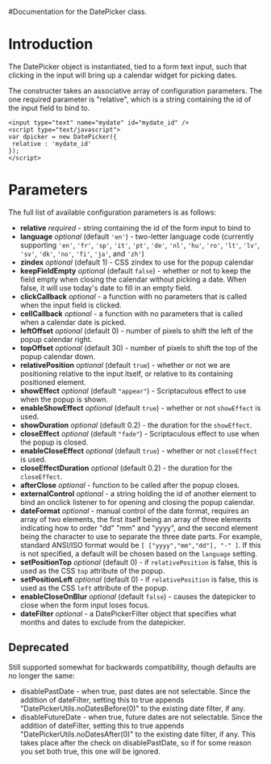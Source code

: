 #Documentation for the DatePicker class.

# Introduction #

The DatePicker object is instantiated, tied to a form text input, such that clicking in the input will bring up a calendar widget for picking dates.

The constructer takes an associative array of configuration parameters.  The one required parameter is "relative", which is a string containing the id of the input field to bind to.
```
<input type="text" name="mydate" id="mydate_id" />
<script type="text/javascript">
var dpicker = new DatePicker({
 relative : 'mydate_id'
});
</script>
```

# Parameters #

The full list of available configuration parameters is as follows:
  * **relative** _required_ - string containing the id of the form input to bind to
  * **language** _optional_ (default `'en'`) - two-letter language code (currently supporting `'en'`, `'fr'`, `'sp'`, `'it'`, `'pt'`, `'de'`, `'nl'`, `'hu'`, `'ro'`, `'lt'`, `'lv'`, `'sv'`, `'dk'`, `'no'`, `'fi'`, `'ja'`, and `'zh'`)
  * **zindex** _optional_ (default 1) - CSS zindex to use for the popup calendar
  * **keepFieldEmpty** _optional_ (default `false`) - whether or not to keep the field empty when closing the calendar without picking a date.  When false, it will use today's date to fill in an empty field.
  * **clickCallback** _optional_ - a function with no parameters that is called when the input field is clicked.
  * **cellCallback** _optional_ - a function with no parameters that is called when a calendar date is picked.
  * **leftOffset** _optional_ (default 0) - number of pixels to shift the left of the popup calendar right.
  * **topOffset** _optional_ (default 30) - number of pixels to shift the top of the popup calendar down.
  * **relativePosition** _optional_ (default `true`) - whether or not we are positioning relative to the input itself, or relative to its containing positioned element.
  * **showEffect** _optional_ (default `"appear"`) - Scriptaculous effect to use when the popup is shown.
  * **enableShowEffect** _optional_ (default `true`) - whether or not `showEffect` is used.
  * **showDuration** _optional_ (default 0.2) - the duration for the `showEffect`.
  * **closeEffect** _optional_ (default `"fade"`) - Scriptaculous effect to use when the popup is closed.
  * **enableCloseEffect** _optional_ (default `true`) - whether or not `closeEffect` is used.
  * **closeEffectDuration** _optional_ (default 0.2) - the duration for the `closeEffect`.
  * **afterClose** _optional_ - function to be called after the popup closes.
  * **externalControl** _optional_ - a string holding the id of another element to bind an onclick listener to for opening and closing the popup calendar.
  * **dateFormat** _optional_ - manual control of the date format, requires an array of two elements, the first itself being an array of three elements indicating how to order "dd" "mm" and "yyyy", and the second element being the character to use to separate the three date parts.  For example, standard ANSI/ISO format would be `[ ["yyyy","mm","dd"], "-" ]`.  If this is not specified, a default will be chosen based on the `language` setting.
  * **setPositionTop** _optional_ (default 0) - if `relativePosition` is false, this is used  as the CSS `top` attribute of the popup.
  * **setPositionLeft** _optional_ (default 0) - if `relativePosition` is false, this is used  as the CSS `left` attribute of the popup.
  * **enableCloseOnBlur** _optional_ (default `false`) - causes the datepicker to close when the form input loses focus.
  * **dateFilter** _optional_ - a DatePickerFilter object that specifies what months and dates to exclude from the datepicker.

## Deprecated ##

Still supported somewhat for backwards compatibility, though defaults are no longer the same:
  * disablePastDate - when true, past dates are not selectable. Since the addition of dateFilter, setting this to true appends "DatePickerUtils.noDatesBefore(0)" to the existing date filter, if any.
  * disableFutureDate - when true, future dates are not selectable. Since the addition of dateFilter, setting this to true appends "DatePickerUtils.noDatesAfter(0)" to the existing date filter, if any. This takes place after the check on disablePastDate, so if for some reason you set both true, this one will be ignored.